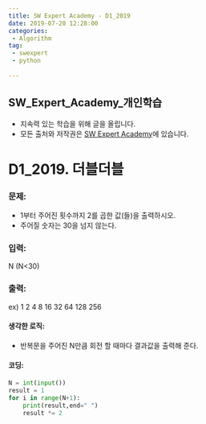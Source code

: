 ```yaml
---
title: SW Expert Academy - D1_2019
date: 2019-07-20 12:28:00
categories:
 - Algorithm
tag:
 - swexpert
 - python
 
---
```


## SW_Expert_Academy_개인학습

- 지속력 있는 학습을 위해 글을 올립니다.
- 모든 출처와 저작권은 [SW Expert Academy][출처]에 있습니다.



# D1_2019. 더블더블

### 문제:

- 1부터 주어진 횟수까지 2를 곱한 값(들)을 출력하시오.
- 주어질 숫자는 30을 넘지 않는다.



### 입력:

N (N<30)



### 출력:

ex) 1 2 4 8 16 32 64 128 256



#### 생각한 로직:

- 반복문을 주어진 N만큼 회전 할 때마다 결과값을 출력해 준다.



#### 코딩:

```python
N = int(input())
result = 1
for i in range(N+1):
    print(result,end=" ")
    result *= 2

```



[출처]: https://www.swexpertacademy.com/